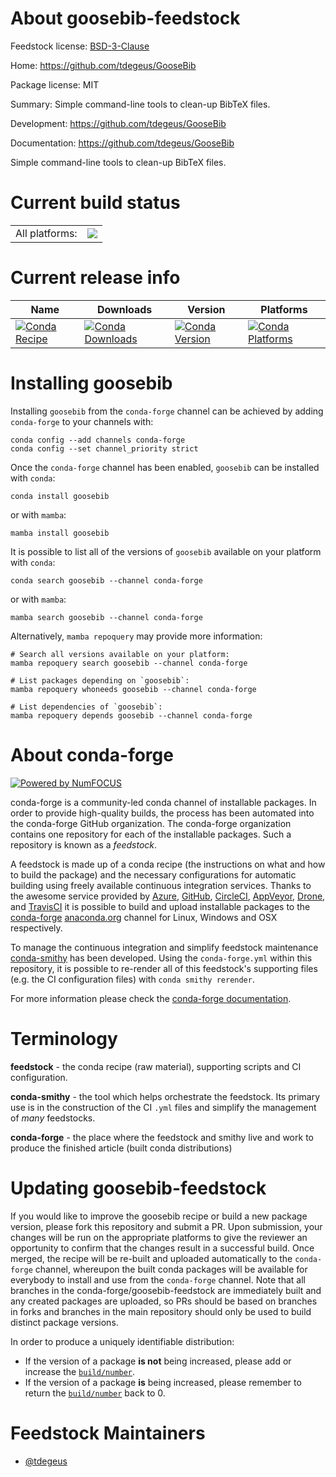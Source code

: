 About goosebib-feedstock
========================

Feedstock license: [BSD-3-Clause](https://github.com/conda-forge/goosebib-feedstock/blob/main/LICENSE.txt)

Home: https://github.com/tdegeus/GooseBib

Package license: MIT

Summary: Simple command-line tools to clean-up BibTeX files.

Development: https://github.com/tdegeus/GooseBib

Documentation: https://github.com/tdegeus/GooseBib

Simple command-line tools to clean-up BibTeX files.

Current build status
====================


<table><tr><td>All platforms:</td>
    <td>
      <a href="https://dev.azure.com/conda-forge/feedstock-builds/_build/latest?definitionId=8594&branchName=main">
        <img src="https://dev.azure.com/conda-forge/feedstock-builds/_apis/build/status/goosebib-feedstock?branchName=main">
      </a>
    </td>
  </tr>
</table>

Current release info
====================

| Name | Downloads | Version | Platforms |
| --- | --- | --- | --- |
| [![Conda Recipe](https://img.shields.io/badge/recipe-goosebib-green.svg)](https://anaconda.org/conda-forge/goosebib) | [![Conda Downloads](https://img.shields.io/conda/dn/conda-forge/goosebib.svg)](https://anaconda.org/conda-forge/goosebib) | [![Conda Version](https://img.shields.io/conda/vn/conda-forge/goosebib.svg)](https://anaconda.org/conda-forge/goosebib) | [![Conda Platforms](https://img.shields.io/conda/pn/conda-forge/goosebib.svg)](https://anaconda.org/conda-forge/goosebib) |

Installing goosebib
===================

Installing `goosebib` from the `conda-forge` channel can be achieved by adding `conda-forge` to your channels with:

```
conda config --add channels conda-forge
conda config --set channel_priority strict
```

Once the `conda-forge` channel has been enabled, `goosebib` can be installed with `conda`:

```
conda install goosebib
```

or with `mamba`:

```
mamba install goosebib
```

It is possible to list all of the versions of `goosebib` available on your platform with `conda`:

```
conda search goosebib --channel conda-forge
```

or with `mamba`:

```
mamba search goosebib --channel conda-forge
```

Alternatively, `mamba repoquery` may provide more information:

```
# Search all versions available on your platform:
mamba repoquery search goosebib --channel conda-forge

# List packages depending on `goosebib`:
mamba repoquery whoneeds goosebib --channel conda-forge

# List dependencies of `goosebib`:
mamba repoquery depends goosebib --channel conda-forge
```


About conda-forge
=================

[![Powered by
NumFOCUS](https://img.shields.io/badge/powered%20by-NumFOCUS-orange.svg?style=flat&colorA=E1523D&colorB=007D8A)](https://numfocus.org)

conda-forge is a community-led conda channel of installable packages.
In order to provide high-quality builds, the process has been automated into the
conda-forge GitHub organization. The conda-forge organization contains one repository
for each of the installable packages. Such a repository is known as a *feedstock*.

A feedstock is made up of a conda recipe (the instructions on what and how to build
the package) and the necessary configurations for automatic building using freely
available continuous integration services. Thanks to the awesome service provided by
[Azure](https://azure.microsoft.com/en-us/services/devops/), [GitHub](https://github.com/),
[CircleCI](https://circleci.com/), [AppVeyor](https://www.appveyor.com/),
[Drone](https://cloud.drone.io/welcome), and [TravisCI](https://travis-ci.com/)
it is possible to build and upload installable packages to the
[conda-forge](https://anaconda.org/conda-forge) [anaconda.org](https://anaconda.org/)
channel for Linux, Windows and OSX respectively.

To manage the continuous integration and simplify feedstock maintenance
[conda-smithy](https://github.com/conda-forge/conda-smithy) has been developed.
Using the ``conda-forge.yml`` within this repository, it is possible to re-render all of
this feedstock's supporting files (e.g. the CI configuration files) with ``conda smithy rerender``.

For more information please check the [conda-forge documentation](https://conda-forge.org/docs/).

Terminology
===========

**feedstock** - the conda recipe (raw material), supporting scripts and CI configuration.

**conda-smithy** - the tool which helps orchestrate the feedstock.
                   Its primary use is in the construction of the CI ``.yml`` files
                   and simplify the management of *many* feedstocks.

**conda-forge** - the place where the feedstock and smithy live and work to
                  produce the finished article (built conda distributions)


Updating goosebib-feedstock
===========================

If you would like to improve the goosebib recipe or build a new
package version, please fork this repository and submit a PR. Upon submission,
your changes will be run on the appropriate platforms to give the reviewer an
opportunity to confirm that the changes result in a successful build. Once
merged, the recipe will be re-built and uploaded automatically to the
`conda-forge` channel, whereupon the built conda packages will be available for
everybody to install and use from the `conda-forge` channel.
Note that all branches in the conda-forge/goosebib-feedstock are
immediately built and any created packages are uploaded, so PRs should be based
on branches in forks and branches in the main repository should only be used to
build distinct package versions.

In order to produce a uniquely identifiable distribution:
 * If the version of a package **is not** being increased, please add or increase
   the [``build/number``](https://docs.conda.io/projects/conda-build/en/latest/resources/define-metadata.html#build-number-and-string).
 * If the version of a package **is** being increased, please remember to return
   the [``build/number``](https://docs.conda.io/projects/conda-build/en/latest/resources/define-metadata.html#build-number-and-string)
   back to 0.

Feedstock Maintainers
=====================

* [@tdegeus](https://github.com/tdegeus/)

